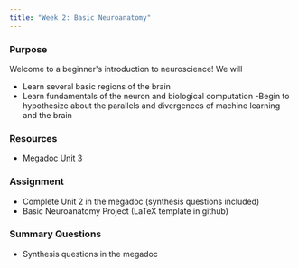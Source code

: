 ```yaml
---
title: "Week 2: Basic Neuroanatomy"
---
```


### Purpose

Welcome to a beginner's introduction to neuroscience! We will
- Learn several basic regions of the brain
- Learn fundamentals of the neuron and biological computation
 -Begin to hypothesize about the parallels and divergences of machine learning and the brain

### Resources
- [Megadoc Unit 3](../content/basic_neuro/)

### Assignment

- Complete Unit 2 in the megadoc (synthesis questions included)
- Basic Neuroanatomy Project (LaTeX template in github)

### Summary Questions

- Synthesis questions in the megadoc
